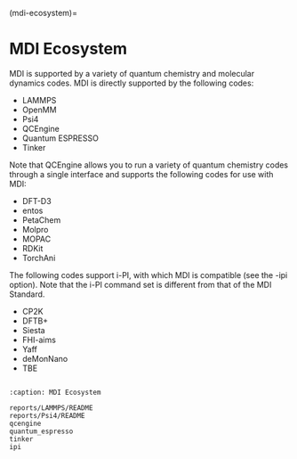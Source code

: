 (mdi-ecosystem)=
# MDI Ecosystem
MDI is supported by a variety of quantum chemistry and molecular dynamics codes. MDI is directly supported by the following codes:

* LAMMPS
* OpenMM
* Psi4
* QCEngine
* Quantum ESPRESSO
* Tinker

Note that QCEngine allows you to run a variety of quantum chemistry codes through a single interface and supports the following codes for use with MDI:

* DFT-D3
* entos
* PetaChem
* Molpro
* MOPAC
* RDKit
* TorchAni

The following codes support i-PI, with which MDI is compatible (see the -ipi option). Note that the i-PI command set is different from that of the MDI Standard.

* CP2K
* DFTB+
* Siesta
* FHI-aims
* Yaff
* deMonNano
* TBE

```{toctree}

:caption: MDI Ecosystem

reports/LAMMPS/README
reports/Psi4/README
qcengine
quantum_espresso
tinker
ipi

```




